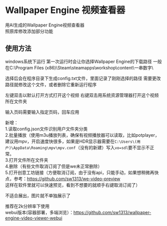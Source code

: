 # Wallpaper Engine 视频查看器
用AI生成的Wallpaper Engine视频查看器</br>
照原库修改添加部分功能

## 使用方法
windows系统下运行
第一次运行时会让你选择Wallpaper Engine的下载路径
一般在C:\Program Files (x86)\Steam\steamapps\workshop\content\一串数字\

选择后会在程序目录下生成config.txt文件，里面记录了刚刚选择的路径
需要更改路径就修改这个文件，或者删除它重新运行程序

左键双击以默认打开方式打开这个视频
右键双击用系统资源管理器打开这个视频所在文件夹

输入页码需要输入指定页码，回车应用

新增：  
1.读取config.json文件识别用户文件夹分类  
2.批量播放（使用m3u播放列表，确保有视频播放器可以读取，比如potplayer，建议用mpv，开启速度快很多，如果是HDR显示器需要在`C:\Users\(用户)\AppData\Roaming\mpv\mpv.conf`（没有的新建）写入`vo=sdl`要不显示不正常。  
3.打开文件所在文件夹  
4.删除（有些文件取消订阅了但是we未正常删除）  
5.打开创意工坊链接（方便取消订阅，由于没有api，只能手动，如果想稍微再快点，参考：https://github.com/sw1313/we-video-preview  
这样在软件里就可以快速预览，看到不想要的就顺手右键取消订阅了）  
  
不适合展出，图片就不单独展示了  
  
推荐在2k分辨率下使用  
webui版本(容器部署，多端浏览）：https://github.com/sw1313/wallpaper-engine-video-viewer-webui
